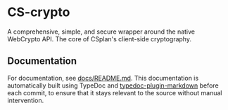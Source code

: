 # CS-crypto
A comprehensive, simple, and secure wrapper around the native WebCrypto API. The core of CSplan's client-side cryptography.

## Documentation
For documentation, see [docs/README.md](docs/README.md). This documentation is automatically built using TypeDoc and [typedoc-plugin-markdown](https://www.npmjs.com/package/typedoc-plugin-markdown) before each commit, to ensure that it stays relevant to the source without manual intervention.
